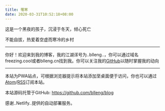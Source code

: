 ```yaml
---
title: 罹寒 
date: 2020-03-31T10:52:18+08:00
---
```


这是一个黑夜的孩子，沉浸于冬天，倾心死亡<br>

不能自拔，热爱着空虚而寒冷的乡村

---

你好！欢迎来到我的博客，我的江湖诨号为..blleng..，你可以通过域名freezing.cool或者blleng.cn找到我。你可以关注我的[GitHub](https://github.com/blleng)以随时掌握我的动向

---

本站为PWA站点，可根据浏览器提示将本站添加至桌面便于访问，你也可以通过[Atom](https://freezing.cool/atom.xml)/[RSS](https://freezing.cool/rss.xml)订阅本站。

本站源码托管于GitHub: https://github.com/blleng/blog

感谢..Netlify..提供的自动部署服务。
